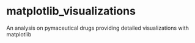 # matplotlib_visualizations
An analysis on pymaceutical drugs providing detailed visualizations with matplotlib
